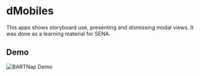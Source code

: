 dMobiles
========

This apps shows  storyboard use, presenting and dismissing modal views. It was done as a learning material for SENA.

## Demo

![BARTNap Demo](https://dl.dropboxusercontent.com/u/15652960/dMobiles.gif)

